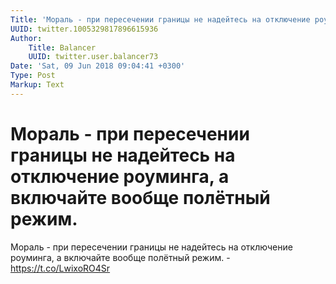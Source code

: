 ```yaml
---
Title: 'Мораль - при пересечении границы не надейтесь на отключение роуминга, а включайте вообще полётный режим.'
UUID: twitter.1005329817896615936
Author:
    Title: Balancer
    UUID: twitter.user.balancer73
Date: 'Sat, 09 Jun 2018 09:04:41 +0300'
Type: Post
Markup: Text
---
```


# Мораль - при пересечении границы не надейтесь на отключение роуминга, а включайте вообще полётный режим.

Мораль - при пересечении границы не надейтесь на отключение
роуминга, а включайте вообще полётный режим. -
https://t.co/LwixoRO4Sr